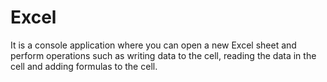# Excel
It is a console application where you can open a new Excel sheet and perform operations such as writing data to the cell, reading the data in the cell and adding formulas to the cell.
